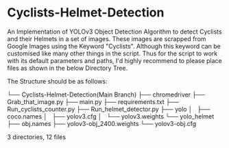 # Cyclists-Helmet-Detection

An Implementation of YOLOv3 Object Detection Algorithm to detect Cyclists and their Helmets in a set of images.
These images are scrapped from Google Images using the Keyword "Cyclists". Although this keyword can be customised like many other things in the script.
Thus for the script to work with its default parameters and paths, I'd highly recommend to please place files as shown in the below Directory Tree. 

The Structure should be as follows:

└── Cyclists-Helmet-Detection(Main Branch)
    ├── chromedriver
    ├── Grab_that_image.py
    ├── main.py
    ├── requirements.txt
    ├── Run_cyclists_counter.py
    ├── Run_helmet_detector.py
    ├── yolo
    │   ├── coco.names
    │   ├── yolov3.cfg
    │   └── yolov3.weights
    └── yolo_helmet
        ├── obj.names
        ├── yolov3-obj_2400.weights
        └── yolov3-obj.cfg

3 directories, 12 files





